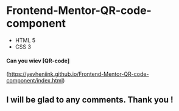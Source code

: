 # Frontend-Mentor-QR-code-component
- HTML 5
- CSS 3
  
#### Can you wiev [QR-code]
(https://yevheniink.github.io/Frontend-Mentor-QR-code-component/index.html)

## I will be glad to any comments. Thank you !


